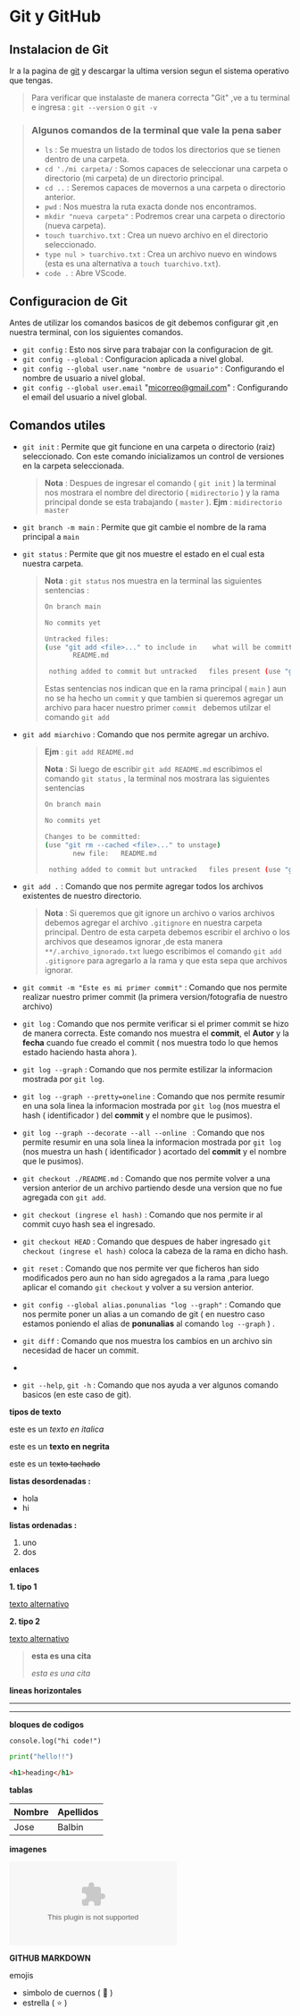 # **Git y GitHub**

## **Instalacion de Git**
Ir a la pagina de 
[git](https://git-scm.com/ "git")
y descargar la ultima version segun el sistema operativo que tengas.

> Para verificar que instalaste de manera correcta "Git" ,ve a tu terminal e ingresa : `git --version` o `git -v` 

> ### **Algunos comandos de la terminal que vale la pena saber**
>
> * `ls` : Se muestra un listado de todos los directorios que se tienen dentro de una carpeta.
> * `cd './mi carpeta/` : Somos capaces de seleccionar una carpeta o directorio (mi carpeta) de un directorio principal.
> * `cd ..` : Seremos capaces de movernos a una carpeta o directorio anterior. 
> * `pwd` : Nos muestra la ruta exacta donde nos encontramos.
> * `mkdir "nueva carpeta"` : Podremos crear una carpeta o directorio (nueva carpeta).
> * `touch tuarchivo.txt` : Crea un nuevo archivo en el directorio seleccionado.
> * `type nul > tuarchivo.txt` : Crea un archivo nuevo en windows (esta es una alternativa a `touch tuarchivo.txt`).
> * `code .` : Abre VScode. 

## **Configuracion de Git**

Antes de utilizar los comandos basicos de git debemos configurar git ,en nuestra terminal, con los siguientes comandos.
* `git config` : Esto nos sirve para trabajar con la configuracion de git. 
* `git config --global` : Configuracion aplicada a nivel global. 
* `git config --global user.name "nombre de usuario"` : Configurando el nombre de usuario a nivel global. 
* `git config --global user.email` "micorreo@gmail.com" : Configurando el email del usuario a nivel global.

## **Comandos utiles**
* `git init` : Permite que git funcione en una carpeta o directorio (raiz) seleccionado. Con este comando inicializamos un control de versiones en la carpeta seleccionada.

  > **Nota** : Despues de ingresar el comando ( `git init` ) la terminal nos mostrara el nombre del directorio ( `midirectorio` ) y la rama principal donde se esta trabajando ( `master` ). **Ejm** : `midirectorio master`
* `git branch -m main` : Permite que git cambie el nombre de la rama principal a  `main`
*  `git status` : Permite que git nos muestre el estado en el cual esta nuestra carpeta.
   > **Nota** : `git status` nos muestra en la terminal las siguientes sentencias :
   >
   >  ```bash 
   >  On branch main
   > 
   >  No commits yet
   >  
   >  Untracked files:
   >  (use "git add <file>..." to include in    what will be committed)
   >         README.md
   > 
   >   nothing added to commit but untracked   files present (use "git add" to track)
   >  ```
   > Estas sentencias nos indican que en la rama principal ( `main` ) aun no se ha hecho un `commit` y que tambien si queremos agregar un archivo para hacer nuestro primer `commit ` debemos utilzar el comando `git add`
*  `git add miarchivo` : Comando que nos permite agregar un archivo. 
   > **Ejm** : `git add README.md`
   >
   > **Nota** : Si luego de escribir `git add README.md` escribimos el comando `git status` , la terminal nos mostrara las siguientes sentencias
   >
   >  ```bash 
   >  On branch main
   > 
   >  No commits yet
   >  
   >  Changes to be committed:
   >  (use "git rm --cached <file>..." to unstage)
   >         new file:   README.md
   > 
   >   nothing added to commit but untracked   files present (use "git add" to track)
   >  ``` 

* `git add .` : Comando que nos permite agregar todos los archivos existentes de nuestro directorio.
  
  > **Nota** : Si queremos que git ignore un archivo o varios archivos debemos agregar el archivo `.gitignore` en nuestra carpeta principal. Dentro de esta carpeta debemos escribir el archivo o los archivos que deseamos ignorar ,de esta manera `**/.archivo_ignorado.txt` luego escribimos el comando `git add .gitignore` para agregarlo a la rama y que esta sepa que archivos ignorar.
* `git commit -m "Este es mi primer commit"` : Comando que nos permite realizar nuestro primer commit (la primera version/fotografia de nuestro archivo)
* `git log` : Comando que nos permite verificar si el primer commit se hizo de manera correcta. Este comando nos muestra el **commit**, el **Autor** y la **fecha** cuando fue creado el commit ( nos muestra todo lo que hemos estado haciendo hasta ahora ).
* `git log --graph` : Comando que nos permite estilizar la informacion mostrada por `git log`.
* `git log --graph --pretty=oneline` : Comando que nos permite resumir en una sola linea la informacion mostrada por `git log` (nos muestra el hash ( identificador ) del **commit** y el nombre que le pusimos).
* `git log --graph --decorate --all --online ` : Comando que nos permite resumir en una sola linea la informacion mostrada por `git log` (nos muestra un hash ( identificador ) acortado del **commit** y el nombre que le pusimos).
* `git checkout ./README.md` : Comando que nos permite volver a una version anterior de un archivo partiendo desde una version que no fue agregada con `git add`.
* `git checkout (ingrese el hash)` : Comando que nos permite ir al commit cuyo hash sea el ingresado.
* `git checkout HEAD` : Comando que despues de haber ingresado `git checkout (ingrese el hash)` coloca la cabeza de la rama en dicho hash.
* `git reset` : Comando que nos permite ver que ficheros han sido modificados pero aun no han sido agregados a la rama ,para luego aplicar el comando `git checkout` y volver a su version anterior.
* `git config --global alias.ponunalias "log --graph"` : Comando que nos permite poner un alias a un comando de git ( en nuestro caso estamos poniendo el alias de **ponunalias** al comando `log --graph` ) .
* `git diff` : Comando que nos muestra los cambios en un archivo sin necesidad de hacer un commit.
* 
* `git --help`, `git -h` : Comando que nos ayuda a ver algunos comando basicos (en este caso de git).





<!-- * algunos codigos de markdown -->
**tipos de texto**

este es un *texto en italica*

este es un **texto en negrita**

este es un ~~texto tachado~~

**listas desordenadas :**

* hola
* hi

**listas ordenadas :**

1. uno
2. dos

**enlaces**

**1. tipo 1**

[texto alternativo](www.google.com)

**2. tipo 2**

[texto alternativo](www.google.com "google")

> **esta es una cita**
> 
> *esta es una cita*

**lineas horizontales**

---
---

**bloques de codigos**

`console.log("hi code!")`

```python
print("hello!!")
```
```html
<h1>heading</h1>
```

**tablas**

| Nombre | Apellidos |
|--------|-----------|
| Jose   | Balbin    |

**imagenes**

![imagen](www.google.com "google")

<!--* GITHUB MARKDOWN -->
**GITHUB MARKDOWN**

emojis 

* simbolo de cuernos  ( :metal: )
* estrella ( :star: )